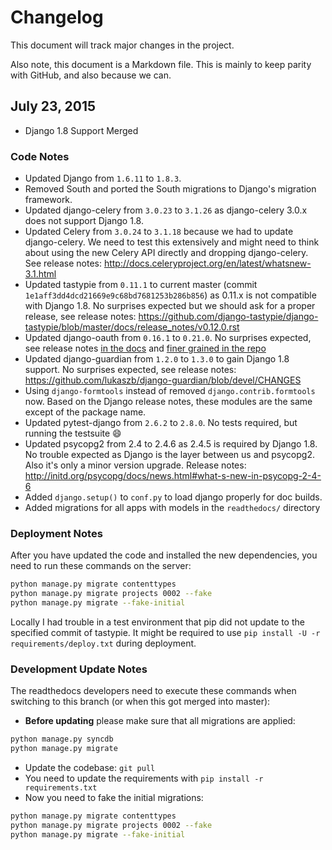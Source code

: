 # Changelog

This document will track major changes in the project.

Also note, this document is a Markdown file. This is mainly to keep parity with GitHub, and also because we can.

## July 23, 2015


* Django 1.8 Support Merged

### Code Notes


- Updated Django from `1.6.11` to `1.8.3`.
- Removed South and ported the South migrations to Django's migration framework.
- Updated django-celery from `3.0.23` to `3.1.26` as django-celery 3.0.x does not support Django 1.8.
- Updated Celery from `3.0.24` to `3.1.18` because we had to update django-celery. We need to test this extensively and might need to think about using the new Celery API directly and dropping django-celery. See release notes: http://docs.celeryproject.org/en/latest/whatsnew-3.1.html
- Updated tastypie from `0.11.1` to current master (commit `1e1aff3dd4dcd21669e9c68bd7681253b286b856`) as 0.11.x is not compatible with Django 1.8. No surprises expected but we should ask for a proper release, see release notes: https://github.com/django-tastypie/django-tastypie/blob/master/docs/release_notes/v0.12.0.rst
- Updated django-oauth from `0.16.1` to `0.21.0`. No surprises expected, see release notes [in the docs](https://django-allauth.readthedocs.org/en/latest/changelog.html) and [finer grained in the repo](https://github.com/pennersr/django-allauth/blob/9123223f167959e4e5c4074408db068f725559d1/ChangeLog#L1-169)
- Updated django-guardian from `1.2.0` to `1.3.0` to gain Django 1.8 support. No surprises expected, see release notes: https://github.com/lukaszb/django-guardian/blob/devel/CHANGES
- Using `django-formtools` instead of removed `django.contrib.formtools` now. Based on the Django release notes, these modules are the same except of the package name.
- Updated pytest-django from `2.6.2` to `2.8.0`. No tests required, but running the testsuite :smile: 
- Updated psycopg2 from 2.4 to 2.4.6 as 2.4.5 is required by Django 1.8. No trouble expected as Django is the layer between us and psycopg2. Also it's only a minor version upgrade. Release notes: http://initd.org/psycopg/docs/news.html#what-s-new-in-psycopg-2-4-6
- Added `django.setup()` to `conf.py` to load django properly for doc builds.
- Added migrations for all apps with models in the `readthedocs/` directory

### Deployment Notes

After you have updated the code and installed the new dependencies, you need to run these commands on the server:

```bash
python manage.py migrate contenttypes
python manage.py migrate projects 0002 --fake
python manage.py migrate --fake-initial
```

Locally I had trouble in a test environment that pip did not update to the specified commit of tastypie. It might be required to use `pip install -U -r requirements/deploy.txt` during deployment.


### Development Update Notes

The readthedocs developers need to execute these commands when switching to this branch (or when this got merged into master):

- **Before updating** please make sure that all migrations are applied:

```bash
python manage.py syncdb
python manage.py migrate
```

- Update the codebase: `git pull`
- You need to update the requirements with `pip install -r requirements.txt`
- Now you need to fake the initial migrations:

```bash
python manage.py migrate contenttypes
python manage.py migrate projects 0002 --fake
python manage.py migrate --fake-initial
```
